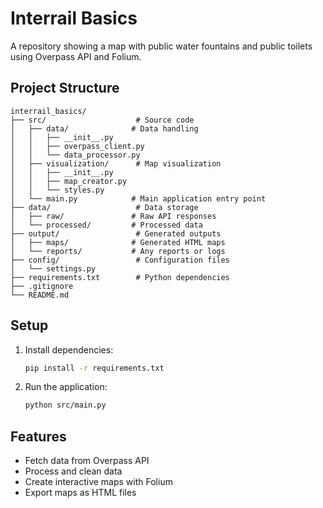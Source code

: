 # Interrail Basics

A repository showing a map with public water fountains and public toilets using Overpass API and Folium.

## Project Structure

```
interrail_basics/
├── src/                    # Source code
│   ├── data/              # Data handling
│   │   ├── __init__.py
│   │   ├── overpass_client.py
│   │   └── data_processor.py
│   ├── visualization/      # Map visualization
│   │   ├── __init__.py
│   │   ├── map_creator.py
│   │   └── styles.py
│   └── main.py            # Main application entry point
├── data/                   # Data storage
│   ├── raw/               # Raw API responses
│   └── processed/         # Processed data
├── output/                 # Generated outputs
│   ├── maps/              # Generated HTML maps
│   └── reports/           # Any reports or logs
├── config/                 # Configuration files
│   └── settings.py
├── requirements.txt        # Python dependencies
├── .gitignore
└── README.md
```

## Setup

1. Install dependencies:
   ```bash
   pip install -r requirements.txt
   ```

2. Run the application:
   ```bash
   python src/main.py
   ```

## Features

- Fetch data from Overpass API
- Process and clean data
- Create interactive maps with Folium
- Export maps as HTML files
